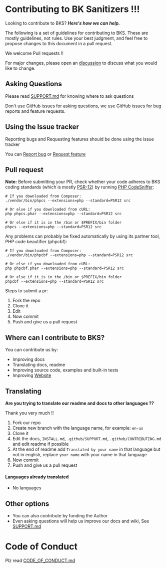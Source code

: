 # Contributing to BK Sanitizers !!!

Looking to contribute to BKS?
_**Here's how we can help.**_

The following is a set of guidelines for contributing to BKS. These are mostly guidelines, not rules. Use your best judgment, and feel free to propose changes to this document in a pull request.

We welcome Pull requests !!

For major changes, please open an [discussion](https://github.com/PuneetGopinath/Sanitizers/discussions) to discuss what you would like to change.

## Asking Questions

Please read [SUPPORT.md](SUPPORT.md) for knowing where to ask questions

Don't use GitHub issues for asking questions, we use GitHub issues for bug reports and feature requests.

## Using the Issue tracker

Reporting bugs and Requesting features should be done using the issue tracker

You can [Report bug](https://github.com/PuneetGopinath/Sanitizers/issues/new?template=bug_report.md) or [Request feature](https://github.com/PuneetGopinath/Sanitizers/issues/new?template=feature_request.md)

## Pull request

**Note:** Before submitting your PR, check whether your code adheres to BKS coding standards (which is mostly [PSR-12](https://www.php-fig.org/psr/psr-12/)) by running [PHP CodeSniffer](https://github.com/squizlabs/PHP_CodeSniffer):

```
# If you downloaded from Composer:
./vendor/bin/phpcs --extensions=php --standard=PSR12 src

# Or else if you downloaded from cURL:
php phpcs.phar --extensions=php --standard=PSR12 src

# Or else if it is in the /bin or $PREFIX/bin folder
phpcs --extensions=php --standard=PSR12 src
```

Any problems can probably be fixed automatically by using its partner tool, PHP code beautifier (phpcbf):

```
# If you downloaded from Composer:
./vendor/bin/phpcbf --extensions=php --standard=PSR12 src

# Or else if you downloaded from cURL:
php phpcbf.phar --extensions=php --standard=PSR12 src

# Or else if it is in the /bin or $PREFIX/bin folder
phpcbf --extensions=php --standard=PSR12 src
```

Steps to submit a pr:

1. Fork the repo
2. Clone it
3. Edit
4. Now commit
5. Push and give us a pull request

## Where can I contribute to BKS?

You can contribute us by:

 * Improving docs
 * Translating docs, readme
 * Improving source code, examples and built-in tests
 * Improving [Website](https://github.com/PuneetGopinath/Sanitizers/tree/gh-pages)

## Translating

**Are you trying to translate our readme and docs to other languages ??**

Thank you very much !!

1. Fork our repo
2. Create new branch with the language name, for example: `en-us`
3. Clone it
4. Edit the docs, `INSTALL.md`, `.github/SUPPORT.md`, `.github/CONTRIBUTING.md` and edit readme if possible
5. At the end of readme add `Translated by your name` in that language but not in english, replace `your name` with your name in that language
6. Now commit
7. Push and give us a pull request

#### Languages already translated

 * No languages

## Other options

 * You can also contribute by funding the Author
 * Even asking questions will help us improve our docs and wiki, See [SUPPORT.md](SUPPORT.md)

# Code of Conduct

Plz read [CODE_OF_CONDUCT.md](CODE_OF_CONDUCT.md)
